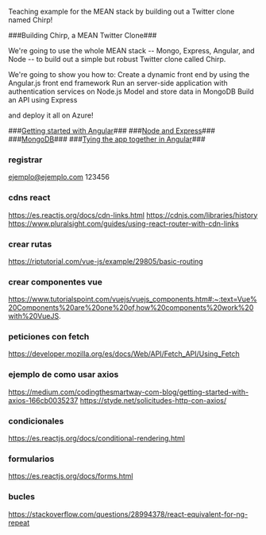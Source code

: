 Teaching example for the MEAN stack by building out a Twitter clone named Chirp!

###Building Chirp, a MEAN Twitter Clone###

We're going to use the whole MEAN stack -- Mongo, Express, Angular, and Node -- to build out a simple but robust Twitter clone called Chirp. 

We're going to show you how to:
Create a dynamic front end by using the Angular.js front end framework
Run an server-side application with authentication services on Node.js
Model and store data in MongoDB
Build an API using Express

and deploy it all on Azure!

###[Getting started with Angular](https://github.com/hwz/chirp/tree/master/module-2)###
###[Node and Express](https://github.com/hwz/chirp/tree/master/module-3)###
###[MongoDB](https://github.com/hwz/chirp/tree/master/module-4)###
###[Tying the app together in Angular](https://github.com/hwz/chirp/tree/master/module-5)###

### registrar
ejemplo@ejemplo.com
123456

### cdns react
https://es.reactjs.org/docs/cdn-links.html
https://cdnjs.com/libraries/history
https://www.pluralsight.com/guides/using-react-router-with-cdn-links

### crear rutas
https://riptutorial.com/vue-js/example/29805/basic-routing


### crear componentes vue
https://www.tutorialspoint.com/vuejs/vuejs_components.htm#:~:text=Vue%20Components%20are%20one%20of,how%20components%20work%20with%20VueJS.


### peticiones con fetch
https://developer.mozilla.org/es/docs/Web/API/Fetch_API/Using_Fetch


### ejemplo de como usar axios
https://medium.com/codingthesmartway-com-blog/getting-started-with-axios-166cb0035237
https://styde.net/solicitudes-http-con-axios/


### condicionales
https://es.reactjs.org/docs/conditional-rendering.html

### formularios
https://es.reactjs.org/docs/forms.html

### bucles
https://stackoverflow.com/questions/28994378/react-equivalent-for-ng-repeat